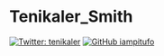 # Tenikaler_Smith

[![Twitter: tenikaler](https://img.shields.io/twitter/follow/tenikaler?style=social)](https://twitter.com/tenikaler)
[![GitHub iampitufo](https://img.shields.io/github/followers/iampitufo?label=follow&style=social)](https://github.com/iampitufo)
